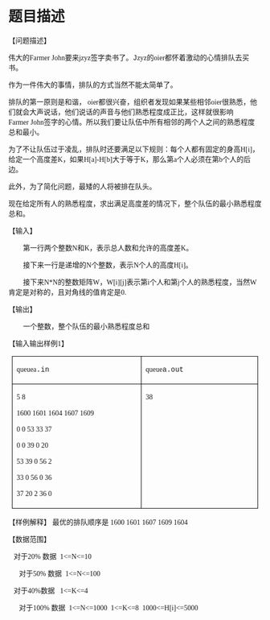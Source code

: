 # 题目描述


<div>
	<p>
		<span style="font-size:10.5000pt;font-family:&#39;宋体&#39;;">【问题描述】</span><span style="font-size:10.5000pt;font-family:&#39;宋体&#39;;"></span> 
	</p>
	<p>
		<span style="font-size:10.5000pt;font-family:&#39;宋体&#39;;"> </span><span style="font-size:10.5000pt;font-family:&#39;宋体&#39;;">伟大的<span>Farmer John</span><span>要来</span><span>jzyz</span><span>签字卖书了。</span></span><span style="font-size:10.5000pt;font-family:&#39;Courier New&#39;;">J</span><span style="font-size:10.5000pt;font-family:&#39;宋体&#39;;">zyz<span>的</span><span>oier</span><span>都怀着激动的心情排队去买书。</span></span><span style="font-size:10.5000pt;font-family:&#39;宋体&#39;;"></span> 
	</p>
	<p>
		<span style="font-size:10.5000pt;font-family:&#39;宋体&#39;;"> </span><span style="font-size:10.5000pt;font-family:&#39;宋体&#39;;">作为一件伟大的事情，排队的方式当然不能太简单了。</span><span style="font-size:10.5000pt;font-family:&#39;宋体&#39;;"></span> 
	</p>
	<p>
		<span style="font-size:10.5000pt;font-family:&#39;宋体&#39;;"> </span><span style="font-size:10.5000pt;font-family:&#39;宋体&#39;;">排队的第一原则是和谐， <span>oier</span><span>都很兴奋，组织者发现如果某些相邻</span><span>oier</span><span>很熟悉，他们就会大声说话，他们说话的声音与他们熟悉程度成正比，这样就很影响</span><span>Farmer John</span><span>签字的心情。所以我们要让队伍中所有相邻的两个人之间的熟悉程度总和最小。</span></span><span style="font-size:10.5000pt;font-family:&#39;宋体&#39;;"></span> 
	</p>
	<p>
		<span style="font-size:10.5000pt;font-family:&#39;宋体&#39;;"> </span><span style="font-size:10.5000pt;font-family:&#39;宋体&#39;;">为了不让队伍过于凌乱，排队时还要满足以下规则：每个人都有固定的身高<span>H[i]</span><span>，给定一个高度差</span><span>K</span><span>，如果</span><span>H[a]-H[b]</span><span>大于等于</span><span>K</span><span>，那么第</span><span>a</span><span>个人必须在第</span><span>b</span><span>个人的后边。</span></span><span style="font-size:10.5000pt;font-family:&#39;宋体&#39;;"></span> 
	</p>
	<p>
		<span style="font-size:10.5000pt;font-family:&#39;宋体&#39;;"> </span><span style="font-size:10.5000pt;font-family:&#39;宋体&#39;;">此外，为了简化问题，最矮的人将被排在队头。</span><span style="font-size:10.5000pt;font-family:&#39;宋体&#39;;"></span> 
	</p>
	<p>
		<span style="font-size:10.5000pt;font-family:&#39;宋体&#39;;"> </span><span style="font-size:10.5000pt;font-family:&#39;宋体&#39;;">现在给定所有人的熟悉程度，求出满足高度差的情况下，整个队伍的最小熟悉程度总和。</span><span style="font-size:10.5000pt;font-family:&#39;宋体&#39;;"></span> 
	</p>
	<p>
		<span style="font-size:10.5000pt;font-family:&#39;宋体&#39;;">【输入】</span><span style="font-size:10.5000pt;font-family:&#39;宋体&#39;;"></span> 
	</p>
	<p style="text-indent:21.7500pt;">
		<span style="font-size:10.5000pt;font-family:&#39;宋体&#39;;">第一行两个整数<span>N</span><span>和</span><span>K</span><span>，表示总人数和允许的高度差</span><span>K</span><span>。</span></span><span style="font-size:10.5000pt;font-family:&#39;宋体&#39;;"></span> 
	</p>
	<p style="text-indent:21.7500pt;">
		<span style="font-size:10.5000pt;font-family:&#39;宋体&#39;;">接下来一行是递增的<span>N</span><span>个整数，表示</span><span>N</span><span>个人的高度</span><span>H[i]</span><span>。</span></span><span style="font-size:10.5000pt;font-family:&#39;宋体&#39;;"></span> 
	</p>
	<p style="text-indent:21.7500pt;">
		<span style="font-size:10.5000pt;font-family:&#39;宋体&#39;;">接下来<span>N*N</span><span>的整数矩阵</span><span>W</span><span>，</span><span>W[i][j]</span><span>表示第</span><span>i</span><span>个人和第</span><span>j</span><span>个人的熟悉程度，当然</span><span>W</span><span>肯定是对称的，且对角线的值肯定是</span><span>0.</span></span><span style="font-size:10.5000pt;font-family:&#39;宋体&#39;;"></span> 
	</p>
	<p>
		<span style="font-size:10.5000pt;font-family:&#39;宋体&#39;;">【输出】</span><span style="font-size:10.5000pt;font-family:&#39;宋体&#39;;"></span> 
	</p>
	<p style="text-indent:21.7500pt;">
		<span style="font-size:10.5000pt;font-family:&#39;宋体&#39;;">一个整数，</span><span style="font-size:10.5000pt;font-family:&#39;宋体&#39;;">整个队伍的最小熟悉程度总和</span><span style="font-size:10.5000pt;font-family:&#39;宋体&#39;;"></span> 
	</p>
	<p>
		<span style="font-size:10.5000pt;font-family:&#39;宋体&#39;;">【输入输出样例<span>1</span><span>】</span></span><span style="font-size:10.5000pt;font-family:&#39;宋体&#39;;"></span> 
	</p>
	<table style="border-collapse:collapse;padding:0.0000pt 5.4000pt 0.0000pt 5.4000pt;">
		<tbody>
			<tr>
				<td style="border:0.5000pt solid #000000;" valign="top" width="282">
					<p>
						<span style="font-size:10.5000pt;font-family:&#39;宋体&#39;;">queuea</span><span style="font-size:10.5000pt;font-family:&#39;Courier New&#39;;">.in</span><span style="font-size:10.5000pt;font-family:&#39;Courier New&#39;;"></span> 
					</p>
				</td>
				<td style="border:0.5000pt solid #000000;" valign="top" width="282">
					<p>
						<span style="font-size:10.5000pt;font-family:&#39;宋体&#39;;">queue</span><span style="font-size:10.5000pt;font-family:&#39;Courier New&#39;;">a.out</span><span style="font-size:10.5000pt;font-family:&#39;Courier New&#39;;"></span> 
					</p>
				</td>
			</tr>
			<tr>
				<td style="border:0.5000pt solid #000000;" valign="top" width="282">
					<p>
						<span style="font-size:10.5000pt;font-family:&#39;宋体&#39;;">5 8</span><span style="font-size:10.5000pt;font-family:&#39;宋体&#39;;"></span> 
					</p>
					<p>
						<span style="font-size:10.5000pt;font-family:&#39;宋体&#39;;">1600 1601 1604 1607 1609</span><span style="font-size:10.5000pt;font-family:&#39;宋体&#39;;"></span> 
					</p>
					<p>
						<span style="font-size:10.5000pt;font-family:&#39;宋体&#39;;">0 0 53 33 37</span><span style="font-size:10.5000pt;font-family:&#39;宋体&#39;;"></span> 
					</p>
					<p>
						<span style="font-size:10.5000pt;font-family:&#39;宋体&#39;;">0 0 39 0 20</span><span style="font-size:10.5000pt;font-family:&#39;宋体&#39;;"></span> 
					</p>
					<p>
						<span style="font-size:10.5000pt;font-family:&#39;宋体&#39;;">53 39 0 56 2</span><span style="font-size:10.5000pt;font-family:&#39;宋体&#39;;"></span> 
					</p>
					<p>
						<span style="font-size:10.5000pt;font-family:&#39;宋体&#39;;">33 0 56 0 36</span><span style="font-size:10.5000pt;font-family:&#39;宋体&#39;;"></span> 
					</p>
					<p>
						<span style="font-size:10.5000pt;font-family:&#39;宋体&#39;;">37 20 2 36 0</span><span style="font-size:10.5000pt;font-family:&#39;宋体&#39;;"></span> 
					</p>
				</td>
				<td style="border:0.5000pt solid #000000;" valign="top" width="282">
					<p>
						<span style="font-size:10.5000pt;font-family:&#39;宋体&#39;;">38</span><span style="font-size:10.5000pt;font-family:&#39;宋体&#39;;"></span> 
					</p>
				</td>
			</tr>
		</tbody>
	</table>
	<p>
		<span style="font-size:10.5000pt;font-family:&#39;宋体&#39;;">【样例解释】 最优的排队顺序是 <span>1600 1601 1607 1609 1604</span></span><span style="font-size:16.0000pt;font-family:&#39;宋体&#39;;"></span> 
	</p>
	<p>
		<span style="font-size:10.5000pt;font-family:&#39;宋体&#39;;">【数据范围】 </span><span style="font-size:10.5000pt;font-family:&#39;宋体&#39;;"></span> 
	</p>
	<p>
		<span style="font-size:10.5000pt;font-family:&#39;宋体&#39;;">   对于<span>20% </span><span>数据  </span><span>1&lt;=N&lt;=10</span></span><span style="font-size:10.5000pt;font-family:&#39;宋体&#39;;"></span> 
	</p>
	<p style="text-indent:15.7500pt;">
		<span style="font-size:10.5000pt;font-family:&#39;宋体&#39;;">对于<span>50% </span><span>数据  </span><span>1&lt;=N&lt;=100</span></span><span style="font-size:10.5000pt;font-family:&#39;宋体&#39;;"></span> 
	</p>
	<p>
		<span style="font-size:10.5000pt;font-family:&#39;宋体&#39;;">   对于<span>40%</span><span>数据   </span><span>1&lt;=K&lt;=4</span></span><span style="font-size:10.5000pt;font-family:&#39;宋体&#39;;"></span> 
	</p>
	<p style="text-indent:15.7500pt;">
		<span style="font-size:10.5000pt;font-family:&#39;宋体&#39;;">对于<span>100% </span><span>数据  </span><span>1&lt;=N&lt;=1000  1&lt;=K&lt;=8  1000&lt;=H[i]&lt;=5000</span></span><span style="font-size:10.5000pt;font-family:&#39;宋体&#39;;"></span> 
	</p>
	<p>
		<span style="font-size:10.5000pt;font-family:&#39;宋体&#39;;"><br/>
</span> 
	</p>
</div>
